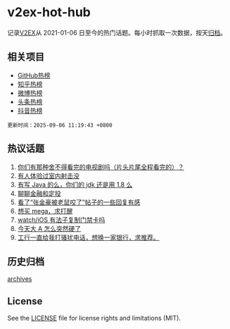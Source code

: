 # v2ex-hot-hub

 记录[V2EX](https://www.v2ex.com/)从 2021-01-06 日至今的热门话题。每小时抓取一次数据，按天[归档](archives)。
 
 ## 相关项目

- [GitHub热榜](https://github.com/lonnyzhang423/github-hot-hub)
- [知乎热榜](https://github.com/lonnyzhang423/zhihu-hot-hub)
- [微博热榜](https://github.com/lonnyzhang423/weibo-hot-hub)
- [头条热榜](https://github.com/lonnyzhang423/toutiao-hot-hub)
- [抖音热榜](https://github.com/lonnyzhang423/douyin-hot-hub)


 `更新时间：2025-09-06 11:19:43 +0800`

## 热议话题

1. [你们有那种舍不得看完的电视剧吗（片头片尾全程看完的）？](https://www.v2ex.com/t/1157330)
1. [有人体验过室内射击没](https://www.v2ex.com/t/1157276)
1. [有写 Java 的么，你们的 jdk 还是用 1.8 么](https://www.v2ex.com/t/1157327)
1. [聊聊金融和定投](https://www.v2ex.com/t/1157307)
1. [看了“张金豪被老鼠咬了”帖子的一些回复有感](https://www.v2ex.com/t/1157300)
1. [想买 mega，求打醒](https://www.v2ex.com/t/1157328)
1. [watch/iOS 有法子复制门禁卡吗](https://www.v2ex.com/t/1157303)
1. [今天大 A 怎么突然硬了](https://www.v2ex.com/t/1157313)
1. [工行一直给我打骚扰电话，想换一家银行，求推荐。](https://www.v2ex.com/t/1157363)

## 历史归档

[archives](archives)

## License

See the [LICENSE](LICENSE) file for license rights and limitations (MIT).
